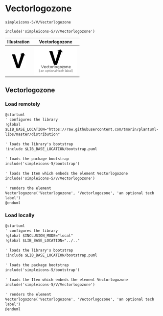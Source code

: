 # Vectorlogozone


```text
simpleicons-5/V/Vectorlogozone
```

```text
include('simpleicons-5/V/Vectorlogozone')
```



| Illustration | Vectorlogozone |
| :---: | :---: |
| ![illustration for Illustration](../../simpleicons-5/V/Vectorlogozone.png) | ![illustration for Vectorlogozone](../../simpleicons-5/V/Vectorlogozone.Local.png) |




## Vectorlogozone

### Load remotely
```plantuml
@startuml
' configures the library
!global $LIB_BASE_LOCATION="https://raw.githubusercontent.com/tmorin/plantuml-libs/master/distribution"

' loads the library's bootstrap
!include $LIB_BASE_LOCATION/bootstrap.puml

' loads the package bootstrap
include('simpleicons-5/bootstrap')

' loads the Item which embeds the element Vectorlogozone
include('simpleicons-5/V/Vectorlogozone')

' renders the element
Vectorlogozone('Vectorlogozone', 'Vectorlogozone', 'an optional tech label')
@enduml
```

### Load locally
```plantuml
@startuml
' configures the library
!global $INCLUSION_MODE="local"
!global $LIB_BASE_LOCATION="../.."

' loads the library's bootstrap
!include $LIB_BASE_LOCATION/bootstrap.puml

' loads the package bootstrap
include('simpleicons-5/bootstrap')

' loads the Item which embeds the element Vectorlogozone
include('simpleicons-5/V/Vectorlogozone')

' renders the element
Vectorlogozone('Vectorlogozone', 'Vectorlogozone', 'an optional tech label')
@enduml
```

